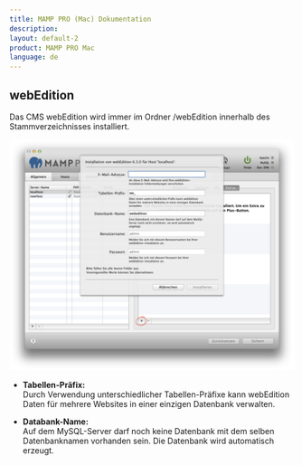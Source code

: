 ```yaml
---
title: MAMP PRO (Mac) Dokumentation
description: 
layout: default-2
product: MAMP PRO Mac
language: de
---
```


## webEdition

Das CMS webEdition wird immer im Ordner /webEdition innerhalb des Stammverzeichnisses installiert.

![MAMP](webEdition.png)

*  **Tabellen-Präfix:**  
   Durch Verwendung unterschiedlicher Tabellen-Präfixe kann webEdition Daten für mehrere Websites in einer einzigen Datenbank    verwalten.

*  **Databank-Name:**  
   Auf dem MySQL-Server darf noch keine Datenbank mit dem selben Datenbanknamen vorhanden sein. Die Datenbank wird              automatisch erzeugt. 

